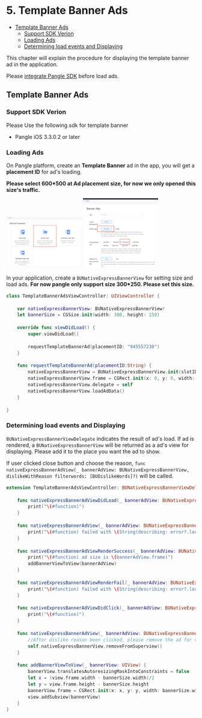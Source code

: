# 5. Template Banner Ads


* [Template Banner Ads](#start/template_banner_ad)
  * [Support SDK Verion](#start/template_banner_support_version)
  * [Loading Ads](#start/template_banner_ad_load)
  * [Determining load events and Displaying](#start/template_banner_ad_loadevent)

This chapter will explain the procedure for displaying the template banner ad in the application.

Please [integrate Pangle SDK](1-integrate_en.md) before load ads.



<a name="start/template_banner_ad"></a>
## Template Banner Ads

<a name="start/template_banner_support_version"></a>
### Support SDK Verion
Please Use the following sdk for template banner
 - Pangle iOS 3.3.0.2 or later

<a name="start/template_banner_ad_load"></a>
### Loading Ads

On Pangle platform, create an **Template Banner** ad in the app, you will get a **placement ID** for ad's loading.

**Please select 600*500 at Ad placement size, for now we only opened this size's traffic.**

<img src="pics/template_banner_add.png" alt="drawing" width="200"/>

<img src="pics/template_banner_set.png" alt="drawing" width="200"/>


In your application, create a `BUNativeExpressBannerView` for setting size and load ads.
**For now pangle only support size 300*250. Please set this size.**

```swift
class TemplateBannerAdsViewController: UIViewController {

    var nativeExpressBannerView: BUNativeExpressBannerView!
    let bannerSize = CGSize.init(width: 300, height: 250)

    override func viewDidLoad() {
        super.viewDidLoad()

        requestTemplateBannerAd(placementID: "945557230")
    }

    func requestTemplateBannerAd(placementID:String) {
        nativeExpressBannerView = BUNativeExpressBannerView.init(slotID: placementID, rootViewController: self, adSize: bannerSize)
        nativeExpressBannerView.frame = CGRect.init(x: 0, y: 0, width: bannerSize.width, height: bannerSize.height)
        nativeExpressBannerView.delegate = self
        nativeExpressBannerView.loadAdData()
    }

}

```

<a name="start/template_banner_ad_loadevent"></a>
### Determining load events and Displaying

`BUNativeExpressBannerViewDelegate` indicates the result of ad's load. If ad is rendered,
a `BUNativeExpressBannerView` will be returned as a ad's view for displaying. Please add it to the place you want the ad to show.

If user clicked close button and choose the reason, `func nativeExpressBannerAdView(_ bannerAdView: BUNativeExpressBannerView, dislikeWithReason filterwords: [BUDislikeWords]?)` will be called.


```swift
extension TemplateBannerAdsViewController: BUNativeExpressBannerViewDelegate{

    func nativeExpressBannerAdViewDidLoad(_ bannerAdView: BUNativeExpressBannerView) {
        print("\(#function)")
    }

    func nativeExpressBannerAdView(_ bannerAdView: BUNativeExpressBannerView, didLoadFailWithError error: Error?) {
        print("\(#function) failed with \(String(describing: error?.localizedDescription))")
    }

    func nativeExpressBannerAdViewRenderSuccess(_ bannerAdView: BUNativeExpressBannerView) {
        print("\(#function) ad size is \(bannerAdView.frame)")
        addBannerViewToView(bannerAdView)
    }

    func nativeExpressBannerAdViewRenderFail(_ bannerAdView: BUNativeExpressBannerView, error: Error?) {
        print("\(#function) failed with \(String(describing: error?.localizedDescription))")
    }

    func nativeExpressBannerAdViewDidClick(_ bannerAdView: BUNativeExpressBannerView) {
        print("\(#function)")
    }

    func nativeExpressBannerAdView(_ bannerAdView: BUNativeExpressBannerView, dislikeWithReason filterwords: [BUDislikeWords]?) {
        //After dislike reason been clicked, please remove the ad for view
        self.nativeExpressBannerView.removeFromSuperview()
    }

    func addBannerViewToView(_ bannerView: UIView) {
        bannerView.translatesAutoresizingMaskIntoConstraints = false
        let x = (view.frame.width - bannerSize.width)/2
        let y = view.frame.height - bannerSize.height
        bannerView.frame = CGRect.init(x: x, y: y, width: bannerSize.width, height: bannerSize.height)
        view.addSubview(bannerView)
    }
}
```

